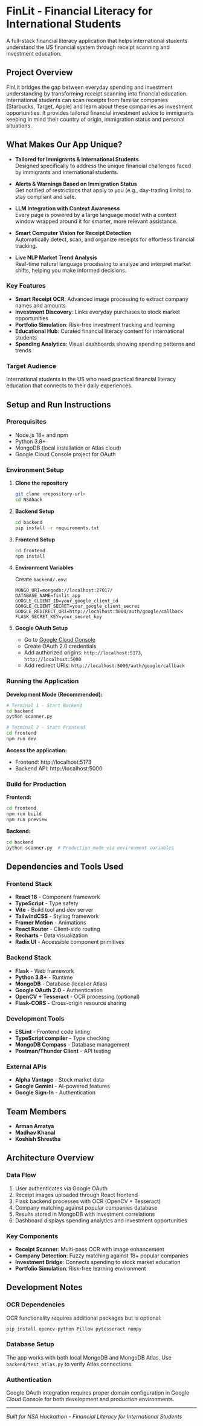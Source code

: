 # FinLit - Financial Literacy for International Students

A full-stack financial literacy application that helps international students understand the US financial system through receipt scanning and investment education.

##  Project Overview

FinLit bridges the gap between everyday spending and investment understanding by transforming receipt scanning into financial education. International students can scan receipts from familiar companies (Starbucks, Target, Apple) and learn about these companies as investment opportunities. It provides tailored financial investment advice to immigrants keeping in mind their country of origin, immigration status and personal situations.

##  What Makes Our App Unique?

- **Tailored for Immigrants & International Students**  
  Designed specifically to address the unique financial challenges faced by immigrants and international students.  

- **Alerts & Warnings Based on Immigration Status**  
  Get notified of restrictions that apply to you (e.g., day-trading limits) to stay compliant and safe.  

- **LLM Integration with Context Awareness**  
  Every page is powered by a large language model with a context window wrapped around it for smarter, more relevant assistance.  

- **Smart Computer Vision for Receipt Detection**  
  Automatically detect, scan, and organize receipts for effortless financial tracking.  

- **Live NLP Market Trend Analysis**  
  Real-time natural language processing to analyze and interpret market shifts, helping you make informed decisions.  

### Key Features
- **Smart Receipt OCR**: Advanced image processing to extract company names and amounts
- **Investment Discovery**: Links everyday purchases to stock market opportunities
- **Portfolio Simulation**: Risk-free investment tracking and learning
- **Educational Hub**: Curated financial literacy content for international students
- **Spending Analytics**: Visual dashboards showing spending patterns and trends

### Target Audience
International students in the US who need practical financial literacy education that connects to their daily experiences.

##  Setup and Run Instructions

### Prerequisites
- Node.js 18+ and npm
- Python 3.8+
- MongoDB (local installation or Atlas cloud)
- Google Cloud Console project for OAuth

### Environment Setup

1. **Clone the repository**
   ```bash
   git clone <repository-url>
   cd NSAhack
   ```

2. **Backend Setup**
   ```bash
   cd backend
   pip install -r requirements.txt
   ```

3. **Frontend Setup**
   ```bash
   cd frontend
   npm install
   ```

4. **Environment Variables**
   
   Create `backend/.env`:
   ```env
   MONGO_URI=mongodb://localhost:27017/
   DATABASE_NAME=finlit_app
   GOOGLE_CLIENT_ID=your_google_client_id
   GOOGLE_CLIENT_SECRET=your_google_client_secret
   GOOGLE_REDIRECT_URI=http://localhost:5000/auth/google/callback
   FLASK_SECRET_KEY=your_secret_key
   ```

5. **Google OAuth Setup**
   - Go to [Google Cloud Console](https://console.cloud.google.com)
   - Create OAuth 2.0 credentials
   - Add authorized origins: `http://localhost:5173`, `http://localhost:5000`
   - Add redirect URIs: `http://localhost:5000/auth/google/callback`

### Running the Application

**Development Mode (Recommended):**
```bash
# Terminal 1 - Start Backend
cd backend
python scanner.py

# Terminal 2 - Start Frontend
cd frontend
npm run dev
```

**Access the application:**
- Frontend: http://localhost:5173
- Backend API: http://localhost:5000

### Build for Production

**Frontend:**
```bash
cd frontend
npm run build
npm run preview
```

**Backend:**
```bash
cd backend
python scanner.py  # Production mode via environment variables
```

##  Dependencies and Tools Used

### Frontend Stack
- **React 18** - Component framework
- **TypeScript** - Type safety
- **Vite** - Build tool and dev server
- **TailwindCSS** - Styling framework
- **Framer Motion** - Animations
- **React Router** - Client-side routing
- **Recharts** - Data visualization
- **Radix UI** - Accessible component primitives

### Backend Stack
- **Flask** - Web framework
- **Python 3.8+** - Runtime
- **MongoDB** - Database (local or Atlas)
- **Google OAuth 2.0** - Authentication
- **OpenCV + Tesseract** - OCR processing (optional)
- **Flask-CORS** - Cross-origin resource sharing

### Development Tools
- **ESLint** - Frontend code linting
- **TypeScript compiler** - Type checking
- **MongoDB Compass** - Database management
- **Postman/Thunder Client** - API testing

### External APIs
- **Alpha Vantage** - Stock market data
- **Google Gemini** - AI-powered features
- **Google Sign-In** - Authentication

##  Team Members


- **Arman Amatya**
- **Madhav Khanal**
- **Koshish Shrestha**


##  Architecture Overview

### Data Flow
1. User authenticates via Google OAuth
2. Receipt images uploaded through React frontend
3. Flask backend processes with OCR (OpenCV + Tesseract)
4. Company matching against popular companies database
5. Results stored in MongoDB with investment correlations
6. Dashboard displays spending analytics and investment opportunities

### Key Components
- **Receipt Scanner**: Multi-pass OCR with image enhancement
- **Company Detection**: Fuzzy matching against 18+ popular companies
- **Investment Bridge**: Connects spending to stock market education
- **Portfolio Simulation**: Risk-free learning environment

##  Development Notes

### OCR Dependencies
OCR functionality requires additional packages but is optional:
```bash
pip install opencv-python Pillow pytesseract numpy
```

### Database Setup
The app works with both local MongoDB and MongoDB Atlas. Use `backend/test_atlas.py` to verify Atlas connections.

### Authentication
Google OAuth integration requires proper domain configuration in Google Cloud Console for both development and production environments.

---

*Built for NSA Hackathon - Financial Literacy for International Students*
